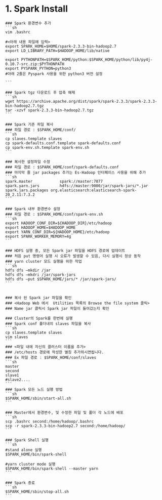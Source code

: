 # 1. Spark Install
    
    ### Spark 환경변수 추가
    ```sh
    vim .bashrc
    
    #<아래 내용 파일에 입력>
    export SPARK_HOME=$HOME/spark-2.3.3-bin-hadoop2.7
    export LD_LIBRARY_PATH=$HADOOP_HOME/lib/native
    
    export PYTHONPATH=$SPARK_HOME/python:$SPARK_HOME/python/lib/py4j-0.10.7-src.zip:$PYTHONPATH
    export PYSPARK_PYTHON=python3
    #아래 2줄은 Pyspark 사용을 위한 python3 버전 설정

    ```
    
    ### Spark tgz 다운로드 후 압축 해제
    ```sh
    wget https://archive.apache.org/dist/spark/spark-2.3.3/spark-2.3.3-bin-hadoop2.7.tgz
    tar -xzvf spark-2.3.3-bin-hadoop2.7.tgz
    ```
    
    ### Spark 기존 파일 복사
    ### 파일 경로 : $SPARK_HOME/conf/
    ```sh
    cp slaves.template slaves
    cp spark-defaults.conf.template spark-defaults.conf
    cp spark-env.sh.template spark-env.sh
    ```
    
    ### 복사한 설정파일 수정
    ### 파일 경로 : $SPARK_HOME/conf/spark-defaults.conf
    ### 마지막 줄 jar packages 추가는 Es-Hadoop 인터페이스 사용을 위해 추가
    ```sh
    spark.master            spark://master:7077
    spark.yarn.jars         hdfs://master:9000/jar/spark-jars/*.jar
    spark.jars.packages org.elasticsearch:elasticsearch-spark-20_2.11:7.3.2
    ```
    
    ### Spark 내부 환경변수 설정
    ### 파일 경로 : $SPARK_HOME/conf/spark-env.sh
    ```sh
    export HADOOP_CONF_DIR=${HADOOP_DIR}/etc/hadoop
    export HADOOP_HOME=$HADOOP_HOME
    export YARN_CONF_DIR=${HADOOP_HOME}/etc/hadoop
    export SPARK_WORKER_MEMORY=4g
    ```
    
    ### HDFS 실행 중, 모든 Spark jar 파일을 HDFS 경로에 업데이트
    ### 처음 put 명령어 실행 시 오류가 발생할 수 있음, 다시 실행시 정상 동작
    ### yarn cluster 모드 실행을 위한 작업
    ```sh
    hdfs dfs –mkdir /jar
    hdfs dfs –mkdri /jar/spark-jars
    hdfs dfs –put $SPARK_HOME/jars/* /jar/spark-jars/
    ```
    
    
    ### 복사 된 Spark jar 파일을 확인 
    ### <Hadoop Web 에서  Utilities 목록의 Browse the file system 클릭>
    ### Name jar 클릭시 Spark jar 파일이 들어갔는지 확인
    
    ### Cluster의 Spark를 한번에 실행
    ### Spark conf 폴더내의 slaves 파일을 복사
    ```sh
    cp slaves.template slaves
    vim slaves
    ```
    ### <파일 내에 자신의 클러스터 이름을 추가>
    ### /etc/hosts 경로에 작성한 별칭 추가하시면됩니다.
    ### Ex 파일 경로 : $SPARK_HOME/conf/slaves
    ```sh
    master
    second
    slave1
    #slave2....
    ```
    ### Spark 모든 노드 실행 방법
    ```sh
    $SPARK_HOME/sbin/start-all.sh
    ```
    
    ### Master에서 환경변수, 및 수정한 파일 및 폴더 각 노드에 배포
    ```sh
    scp .bashrc second:/home/hadoop/.bashrc
    scp -r spark-2.3.3-bin-hadoop2.7 second:/home/hadoop/
    ```
    
    ### Spark Shell 실행
    ```sh
    #stand alone 실행
    $SPARK_HOME/bin/spark-shell
    
    #yarn cluster mode 실행
    $SPARK_HOME/bin/spark-shell --master yarn
    ```
    
    ### Spark 종료
    ```sh
    $SPARK_HOME/sbin/stop-all.sh
    ```
    
